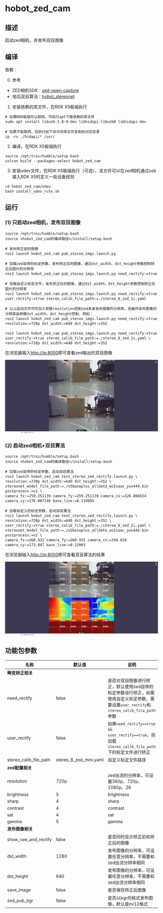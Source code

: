 # hobot_zed_cam

## 描述

启动zed相机，并发布双目图像

## 编译

依赖：

0. 参考

- ZED相机SDK：[zed-open-capture](https://github.com/stereolabs/zed-open-capture)
- 地瓜双目算法：[hobot_stereonet](https://github.com/D-Robotics/hobot_stereonet)

1. 安装依赖的库文件，在RDK X5板端执行

```shell
# 如果RDK板端可以联网，可执行apt下载依赖的库文件
sudo apt install libusb-1.0-0-dev libhidapi-libusb0 libhidapi-dev

# 如果不能联网，则执行如下命令将库文件复制到对应目录
cp -rv ./hidapi/* /usr/
```

2. 编译，在RDK X5板端执行

```shell
source /opt/tros/humble/setup.bash
colcon build --packages-select hobot_zed_cam
```

3. 安装udev文件，在RDK X5板端执行（可选），该文件可以在zed相机通过usb接入RDK X5时定义一些设备规则

```shell
cd hobot_zed_cam/udev
bash install_udev_rule.sh
```

## 运行

### (1) 只启动zed相机，发布双目图像

```shell
source /opt/tros/humble/setup.bash
source <hobot_zed_cam的编译路径>/install/setup.bash

# 发布矫正前的图像
ros2 launch hobot_zed_cam pub_stereo_imgs.launch.py

# 加载zed自带的标定参数，发布矫正后的图像，通过dst_width、dst_height参数控制矫正后图片的分辨率
ros2 launch hobot_zed_cam pub_stereo_imgs.launch.py need_rectify:=true

# 加载自定义标定文件，发布矫正后的图像，通过dst_width、dst_height参数控制矫正后图片的分辨率
ros2 launch hobot_zed_cam pub_stereo_imgs.launch.py need_rectify:=true user_rectify:=true stereo_calib_file_path:=./stereo_8_zed_2i.yaml

# 以上启动文件均可加入参数resolution控制zed本身发布图像的分辨率，但最终发布图像的分辨率由参数dst_width、dst_height控制，例如：
ros2 launch hobot_zed_cam pub_stereo_imgs.launch.py need_rectify:=true resolution:=720p dst_width:=640 dst_height:=352

ros2 launch hobot_zed_cam pub_stereo_imgs.launch.py need_rectify:=true user_rectify:=true stereo_calib_file_path:=./stereo_8_zed_2i.yaml \
resolution:=720p dst_width:=640 dst_height:=352
```

在浏览器输入[http://ip:8000](http://ip:8000)即可查看zed输出的双目图像

![](./doc/zed-stereo-result.png)

### (2) 启动zed相机+双目算法

```shell
source /opt/tros/humble/setup.bash
source <hobot_zed_cam的编译路径>/install/setup.bash

# 加载zed自带的标定参数，启动双目算法
ros2 launch hobot_zed_cam test_stereo_zed_rectify.launch.py \
resolution:=720p dst_width:=640 dst_height:=352 \
stereonet_model_file_path:=./x5baseplus_alldata_woIsaac_yuv444.bin postprocess:=v2 \
camera_fx:=259.251139 camera_fy:=259.251139 camera_cx:=326.866024 camera_cy:=176.007146 base_line:=0.119893

# 加载自定义的标定参数，启动双目算法
ros2 launch hobot_zed_cam test_stereo_zed_rectify.launch.py \
resolution:=720p dst_width:=640 dst_height:=352 \
user_rectify:=true stereo_calib_file_path:=./stereo_8_zed_2i.yaml \
stereonet_model_file_path:=./x5baseplus_alldata_woIsaac_yuv444.bin postprocess:=v2 \
camera_fx:=260.932 camera_fy:=260.932 camera_cx:=350.018 camera_cy:=173.047 base_line:=0.12003
```

在浏览器输入[http://ip:8000](http://ip:8000)即可查看双目算法的结果

![](./doc/zed-stereonet-result.png)

## 功能包参数

| 名称                   | 默认值                 | 说明                                                                                                                                    |
| ---------------------- | ---------------------- | --------------------------------------------------------------------------------------------------------------------------------------- |
| **畸变矫正相关**       |                        |                                                                                                                                         |
| need_rectify           | false                  | 是否对双目图像进行矫正，默认使用zed自带的标定参数进行矫正，如需使用自定义标定参数，需要设置`user_rectify`和`stereo_calib_file_path`参数 |
| user_rectify           | false                  | 如果`need_rectify==true && user_rectify==true`，则加载`stereo_calib_file_path`下的标定文件进行矫正                                        |
| stereo_calib_file_path | stereo_8_zed_mini.yaml | 自定义标定文件路径                                                                                                                      |
| **zed配置相关**        |                        |                                                                                                                                         |
| resolution             | 720p                   | zed出流的分辨率，可设置360p、720p、1080p、2K                                                                                            |
| brightness             | 5                      | brightness                                                                                                                              |
| sharp                  | 4                      | sharp                                                                                                                                   |
| contrast               | 4                      | contrast                                                                                                                                |
| sat                    | 4                      | sat                                                                                                                                     |
| gamma                  | 5                      | gamma                                                                                                                                   |
| **发布图像相关**       |                        |                                                                                                                                         |
| show_raw_and_rectify   | false                  | 是否同时显示矫正前和矫正后的图像                                                                                                        |
| dst_width              | 1280                   | 发布图像的分辨率，可设置任意分辨率，不需要和zed出流分辨率相同                                                                           |
| dst_height             | 640                    | 发布图像的分辨率，可设置任意分辨率，不需要和zed出流分辨率相同                                                                           |
| save_image             | false                  | 是否保存矫正后图像                                                                                                                      |
| zed_pub_bgr            | false                  | 是否以bgr的格式发布图像，默认是nv12格式                                                                                                 |
